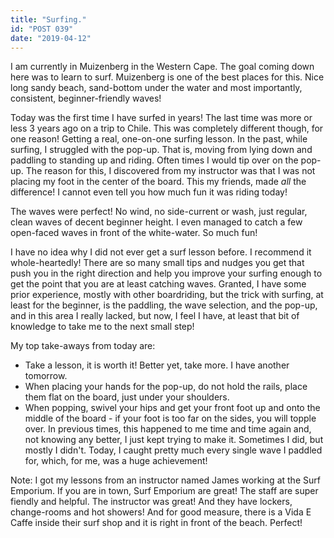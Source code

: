 ```yaml
---
title: "Surfing."
id: "POST 039"
date: "2019-04-12"
---
```


I am currently in Muizenberg in the Western Cape. The goal coming down here was to learn to surf. Muizenberg is one of the best places for this. Nice long sandy beach, sand-bottom under the water and most importantly, consistent, beginner-friendly waves! 

Today was the first time I have surfed in years! The last time was more or less 3 years ago on a trip to Chile. This was completely different though, for one reason! Getting a real, one-on-one surfing lesson. In the past, while surfing, I struggled with the pop-up. That is, moving from lying down and paddling to standing up and riding. Often times I would tip over on the pop-up. The reason for this, I discovered from my instructor was that I was not placing my foot in the center of the board. This my friends, made *all* the difference! I cannot even tell you how much fun it was riding today! 


The waves were perfect! No wind, no side-current or wash, just regular, clean waves of decent beginner height. I even managed to catch a few open-faced waves in front of the white-water. So much fun!

I have no idea why I did not ever get a surf lesson before. I recommend it whole-heartedly! There are so many small tips and nudges you get that push you in the right direction and help you improve your surfing enough to get the point that you are at least catching waves. Granted, I have some prior experience, mostly with other boardriding, but the trick with surfing, at least for the beginner, is the paddling, the wave selection, and the pop-up, and in this area I really lacked, but now, I feel I have, at least that bit of knowledge to take me to the next small step! 

My top take-aways from today are: 

* Take a lesson, it is worth it! Better yet, take more. I have another tomorrow. 
* When placing your hands for the pop-up, do not hold the rails, place them flat on the board, just under your shoulders. 
* When popping, swivel your hips and get your front foot up and onto the middle of the board - if your foot is too far on the sides, you will topple over. In previous times, this happened to me time and time again and, not knowing any better, I just kept trying to make it. Sometimes I did, but mostly I didn't. Today, I caught pretty much every single wave I paddled for, which, for me, was a huge achievement! 


Note: I got my lessons from an instructor named James working at the Surf Emporium. If you are in town, Surf Emporium are great! The staff are super fiendly and helpful. The instructor was great! And they have lockers, change-rooms and hot showers! And for good measure, there is a Vida E Caffe inside their surf shop and it is right in front of the beach. Perfect! 


